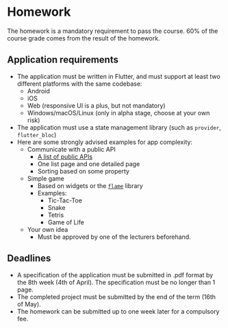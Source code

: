 
# Homework

The homework is a mandatory requirement to pass the course. 60% of the course grade comes from the result of the homework.

## Application requirements

- The application must be written in Flutter, and must support at least two different platforms with the same codebase:
  - Android
  - iOS
  - Web (responsive UI is a plus, but not mandatory)
  - Windows/macOS/Linux (only in alpha stage, choose at your own risk)
- The application must use a state management library (such as `provider`, `flutter_bloc`)
- Here are some strongly advised examples for app complexity:
    - Communicate with a public API
       - [A list of public APIs]([https://github.com/public-apis/public-apis](https://github.com/public-apis/public-apis))
       - One list page and one detailed page
       - Sorting based on some property
     - Simple game
       - Based on widgets or the [`flame`](https://pub.dev/packages/flame) library
       - Examples: 
           - Tic-Tac-Toe
           - Snake 
           - Tetris 
           - Game of Life
     - Your own idea
       - Must be approved by one of the lecturers beforehand.

## Deadlines

 - A specification of the application must be submitted in .pdf format by the 8th week (4th of April). The specification must be no longer than 1 page.
 - The completed project must be submitted by the end of the term (16th of May).
 - The homework can be submitted up to one week later for a compulsory fee.
